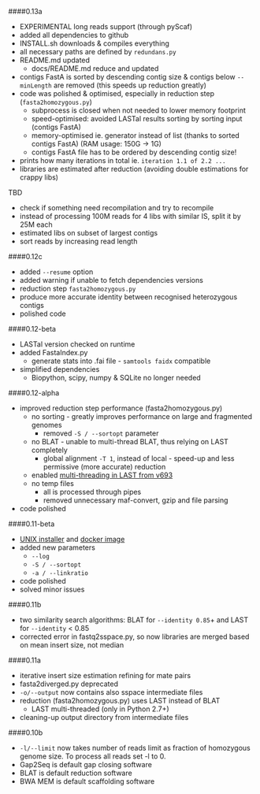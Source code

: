 
####0.13a
- EXPERIMENTAL long reads support (through pyScaf)
- added all dependencies to github
 - INSTALL.sh downloads & compiles everything
 - all necessary paths are defined by `redundans.py`
- README.md updated
  - docs/README.md reduce and updated
- contigs FastA is sorted by descending contig size & contigs below `--minLength` are removed (this speeds up reduction greatly)
- code was polished & optimised, especially in reduction step (`fasta2homozygous.py`)
  - subprocess is closed when not needed to lower memory footprint
  - speed-optimised: avoided LASTal results sorting by sorting input (contigs FastA)
  - memory-optimised ie. generator instead of list (thanks to sorted contigs FastA) (RAM usage: 150G -> 1G)
  - contigs FastA file has to be ordered by descending contig size!
- prints how many iterations in total ie. `iteration 1.1 of 2.2 ...`
- libraries are estimated after reduction (avoiding double estimations for crappy libs)

TBD
- check if something need recompilation and try to recompile
- instead of processing 100M reads for 4 libs with similar IS, split it by 25M each
- estimated libs on subset of largest contigs
- sort reads by increasing read length

####0.12c
- added `--resume` option
- added warning if unable to fetch dependencies versions
- reduction step `fasta2homozygous.py`
 - produce more accurate identity between recognised heterozygous contigs
 - polished code

####0.12-beta
- LASTal version checked on runtime
- added FastaIndex.py
  - generate stats into .fai file - `samtools faidx` compatible
- simplified dependencies
  - Biopython, scipy, numpy & SQLite no longer needed


####0.12-alpha
- improved reduction step performance (fasta2homozygous.py)
  - no sorting - greatly improves performance on large and fragmented genomes
    - removed `-S / --sortopt` parameter
  - no BLAT - unable to multi-thread BLAT, thus relying on LAST completely
    - global alignment `-T 1`, instead of local - speed-up and less permissive (more accurate) reduction
  - enabled [multi-threading in LAST from v693](http://last.cbrc.jp/last/index.cgi/rev/4174fdbdb9a1)
  - no temp files
    - all is processed through pipes
    - removed unnecessary maf-convert, gzip and file parsing
- code polished

####0.11-beta
- [UNIX installer](https://github.com/lpryszcz/redundans#unix-installer) and [docker image](https://github.com/lpryszcz/redundans#docker-image)
- added new parameters
  - `--log`
  - `-S / --sortopt`
  - `-a / --linkratio`
- code polished
- solved minor issues

####0.11b
- two similarity search algorithms: BLAT for `--identity 0.85`+ and LAST for `--identity` < 0.85
- corrected error in fastq2sspace.py, so now libraries are merged based on mean insert size, not median

####0.11a
- iterative insert size estimation refining for mate pairs
- fasta2diverged.py deprecated
- `-o/--output` now contains also sspace intermediate files
- reduction (fasta2homozygous.py) uses LAST instead of BLAT
  - LAST multi-threaded (only in Python 2.7+)
- cleaning-up output directory from intermediate files

####0.10b
- `-l/--limit` now takes number of reads limit as fraction of homozygous genome size. To process all reads set -l to 0.
- Gap2Seq is default gap closing software
- BLAT is default reduction software
- BWA MEM is default scaffolding software
